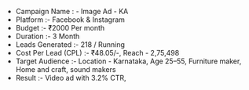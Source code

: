 - Campaign Name : - Image Ad - KA
- Platform :- Facebook & Instagram
- Budget :- ₹2000 Per month
- Duration :- 3 Month
- Leads Generated :- 218 / Running
- Cost Per Lead (CPL) :- ₹48.05/-, Reach - 2,75,498
- Target Audience :- Location - Karnataka, Age 25–55, Furniture maker, Home and craft, sound makers
- Result :- Video ad with 3.2% CTR,
